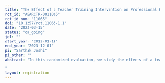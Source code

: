```yaml
---
title: "The Effect of a Teacher Training Intervention on Professional Wellbeing: Experimental Evidence from Jordan"
rct_id: "AEARCTR-0011065"
rct_id_num: "11065"
doi: "10.1257/rct.11065-1.1"
date: "2023-03-15"
status: "on_going"
jel: ""
start_year: "2023-02-18"
end_year: "2023-12-01"
pi: "Sarthak Joshi"
pi_other: ""
abstract: "In this randomized evaluation, we study the effects of a teacher training intervention that aims to improve well-being and teaching practices amongst teachers in Jordan's public schools. We implement a cluster-randomised design, with schools being the unit of randomization and teachers being the unit of observation. In the treatment group, teachers will complete various modules over a 3 month-long period. Outcomes will be measured via self-administered surveys (well-being measures) and classroom observations (teaching practices). 
"
layout: registration
---
```


